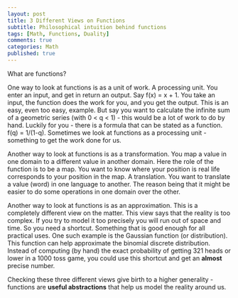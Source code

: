 ```yaml
---
layout: post
title: 3 Different Views on Functions
subtitle: Philosophical intuition behind functions
tags: [Math, Functions, Duality]
comments: true
categories: Math
published: true
---
```


What are functions?

One way to look at functions is as a unit of work. A processing unit. You enter an input, and get in return an output. Say f(x) = x + 1. You take an input, the function does the work for you, and you get the output. This is an easy, even too easy, example. But say you want to calculate the infinite sum of a geometric series (with 0 < q < 1) - this would be a lot of work to do by hand. Luckily for you - there is a formula that can be stated as a function. f(q) = 1/(1-q). Sometimes we look at functions as a processing unit - something to get the work done for us. 

Another way to look at functions is as a transformation. You map a value in one domain to a different value in another domain. Here the role of the function is to be a map. You want to know where your position is real life corresponds to your position in the map. A translation. You want to translate a value (word) in one language to another. The reason being that it might be easier to do some operations in one domain over the other.

Another way to look at functions is as an approximation. This is a completely different view on the matter. This view says that the reality is too complex. If you try to model it too precisely you will run out of space and time. So you need a shortcut. Something that is good enough for all practical uses. One such example is the Gaussian function (or distribution). This function can help approximate the binomial discrete distribution. Instead of computing (by hand) the exact probability of getting 321 heads or lower in a 1000 toss game, you could use this shortcut and get an **almost** precise number. 

Checking these three different views give birth to a higher generality - functions are **useful abstractions** that help us model the reality around us. 